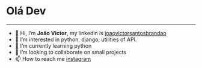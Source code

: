 # Olá Dev
***

- 👋 Hi, I’m **João Victor**, my linkedin is [joaovictorsantosbrandao](https://www.linkedin.com/in/joaovictorsantosbrandao)
- 👀 I’m interested in python, django, utilities of API.
- 🌱 I’m currently learning python
- 💞️ I’m looking to collaborate on small projects
- 📫 How to reach me [instagram](@j_victorsb)
<!---
Giigantte/Giigantte is a ✨ special ✨ repository because its `README.md` (this file) appears on your GitHub profile.
You can click the Preview link to take a look at your changes.
--->
